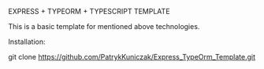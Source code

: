 EXPRESS + TYPEORM + TYPESCRIPT TEMPLATE

This is a basic template for mentioned above technologies.


Installation:

git clone https://github.com/PatrykKuniczak/Express_TypeOrm_Template.git
